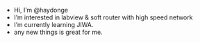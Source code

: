 - Hi, I’m @haydonge
- I’m interested in labview & soft router with high speed network
- I’m currently learning JIWA.
- any new things is great for me.

<!---
haydonge/haydonge is a ✨ special ✨ repository because its `README.md` (this file) appears on your GitHub profile.
You can click the Preview link to take a look at your changes.
--->
